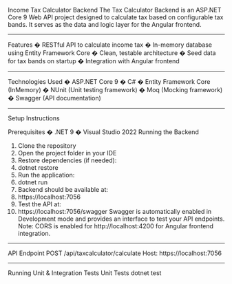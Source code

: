 Income Tax Calculator Backend
The Tax Calculator Backend is an ASP.NET Core 9 Web API project designed to calculate tax based on configurable tax bands. It serves as the data and logic layer for the Angular frontend.
________________________________________
 Features
�	RESTful API to calculate income tax
�	In-memory database using Entity Framework Core
�	Clean, testable architecture
�	Seed data for tax bands on startup
�	Integration with Angular frontend
________________________________________
 Technologies Used
�	ASP.NET Core 9
�	C#
�	Entity Framework Core (InMemory)
�	NUnit (Unit testing framework)
�	Moq (Mocking framework)
�	Swagger (API documentation)
________________________________________
 Setup Instructions

 Prerequisites
�	.NET 9
�	Visual Studio 2022 
 Running the Backend
1.	Clone the repository
2.	Open the project folder in your IDE
3.	Restore dependencies (if needed):
4.	dotnet restore
5.	Run the application:
6.	dotnet run
7.	Backend should be available at:
8.	https://localhost:7056
9.	Test the API at:
10.	https://localhost:7056/swagger
	Swagger is automatically enabled in Development mode and provides an interface to test your API endpoints.
Note: CORS is enabled for http://localhost:4200 for Angular frontend integration.
________________________________________
 API Endpoint
POST /api/taxcalculator/calculate
Host: https://localhost:7056
____________________________________
 Running Unit & Integration Tests
Unit Tests
dotnet test


